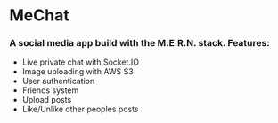 # MeChat
### A social media app build with the M.E.R.N. stack. Features:
* Live private chat with Socket.IO
* Image uploading with AWS S3
* User authentication
* Friends system
* Upload posts
* Like/Unlike other peoples posts
